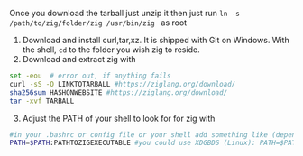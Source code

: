 Once you download the tarball just unzip it then just run `ln -s /path/to/zig/folder/zig /usr/bin/zig
` as root

1. Download and install curl,tar,xz. It is shipped with Git on Windows. With the shell, `cd` to the folder you wish zig to reside.
2. Download and extract zig with
```sh
set -eou  # error out, if anything fails
curl -sS -O LINKTOTARBALL #https://ziglang.org/download/
sha256sum HASHONWEBSITE #https://ziglang.org/download/
tar -xvf TARBALL
```
3. Adjust the PATH of your shell to look for for zig with
```sh
#in your .bashrc or config file or your shell add something like (depends on your system)
PATH=$PATH:PATHTOZIGEXECUTABLE #you could use XDGBDS (Linux): PATH=$PATH:"${HOME}"/.local/bin/zig
```